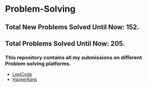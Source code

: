 # Problem-Solving
## Total New Problems Solved Until Now: 152.
## Total Problems Solved Until Now: 205.
### This repository contains all my submissions on different Problem solving platforms.
  * [LeetCode](https://leetcode.com/HMarsafy/)
  * [HackerRank](https://www.hackerrank.com/hassan_marsafy)
  
